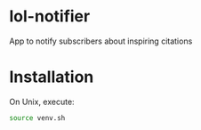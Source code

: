 # lol-notifier
App to notify subscribers about inspiring citations

# Installation

On Unix, execute:
```bash
source venv.sh
```
